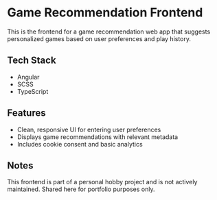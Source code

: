 # Game Recommendation Frontend

This is the frontend for a game recommendation web app that suggests personalized games based on user preferences and play history.

## Tech Stack

- Angular
- SCSS
- TypeScript

## Features

- Clean, responsive UI for entering user preferences
- Displays game recommendations with relevant metadata
- Includes cookie consent and basic analytics

## Notes

This frontend is part of a personal hobby project and is not actively maintained. Shared here for portfolio purposes only.
